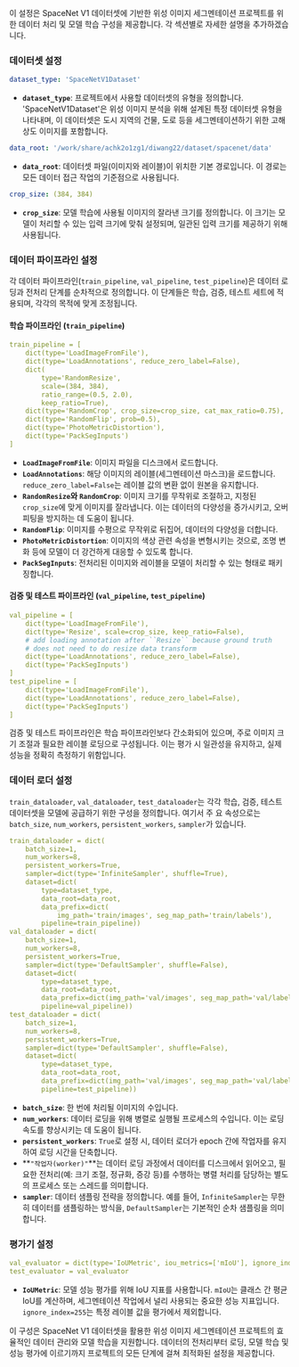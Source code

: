 이 설정은 SpaceNet V1 데이터셋에 기반한 위성 이미지 세그멘테이션 프로젝트를 위한 데이터 처리 및 모델 학습 구성을 제공합니다. 각 섹션별로 자세한 설명을 추가하겠습니다.

### 데이터셋 설정

```yaml
dataset_type: 'SpaceNetV1Dataset'
```
- **`dataset_type`**: 프로젝트에서 사용할 데이터셋의 유형을 정의합니다. 'SpaceNetV1Dataset'은 위성 이미지 분석을 위해 설계된 특정 데이터셋 유형을 나타내며, 이 데이터셋은 도시 지역의 건물, 도로 등을 세그멘테이션하기 위한 고해상도 이미지를 포함합니다.

```yaml
data_root: '/work/share/achk2o1zg1/diwang22/dataset/spacenet/data'
```
- **`data_root`**: 데이터셋 파일(이미지와 레이블)이 위치한 기본 경로입니다. 이 경로는 모든 데이터 접근 작업의 기준점으로 사용됩니다.

```yaml
crop_size: (384, 384)
```
- **`crop_size`**: 모델 학습에 사용될 이미지의 잘라낸 크기를 정의합니다. 이 크기는 모델이 처리할 수 있는 입력 크기에 맞춰 설정되며, 일관된 입력 크기를 제공하기 위해 사용됩니다.

### 데이터 파이프라인 설정

각 데이터 파이프라인(`train_pipeline`, `val_pipeline`, `test_pipeline`)은 데이터 로딩과 전처리 단계를 순차적으로 정의합니다.
이 단계들은 학습, 검증, 테스트 세트에 적용되며, 각각의 목적에 맞게 조정됩니다.

#### 학습 파이프라인 (`train_pipeline`)

```yaml
train_pipeline = [
    dict(type='LoadImageFromFile'),
    dict(type='LoadAnnotations', reduce_zero_label=False),
    dict(
        type='RandomResize',
        scale=(384, 384),
        ratio_range=(0.5, 2.0),
        keep_ratio=True),
    dict(type='RandomCrop', crop_size=crop_size, cat_max_ratio=0.75),
    dict(type='RandomFlip', prob=0.5),
    dict(type='PhotoMetricDistortion'),
    dict(type='PackSegInputs')
]
```

- **`LoadImageFromFile`**: 이미지 파일을 디스크에서 로드합니다.
- **`LoadAnnotations`**: 해당 이미지의 레이블(세그멘테이션 마스크)을 로드합니다. `reduce_zero_label=False`는 레이블 값의 변환 없이 원본을 유지합니다.
- **`RandomResize`와 `RandomCrop`**: 이미지 크기를 무작위로 조절하고, 지정된 `crop_size`에 맞게 이미지를 잘라냅니다. 이는 데이터의 다양성을 증가시키고, 오버피팅을 방지하는 데 도움이 됩니다.
- **`RandomFlip`**: 이미지를 수평으로 무작위로 뒤집어, 데이터의 다양성을 더합니다.
- **`PhotoMetricDistortion`**: 이미지의 색상 관련 속성을 변형시키는 것으로, 조명 변화 등에 모델이 더 강건하게 대응할 수 있도록 합니다.
- **`PackSegInputs`**: 전처리된 이미지와 레이블을 모델이 처리할 수 있는 형태로 패키징합니다.

#### 검증 및 테스트 파이프라인 (`val_pipeline`, `test_pipeline`)

```yaml
val_pipeline = [
    dict(type='LoadImageFromFile'),
    dict(type='Resize', scale=crop_size, keep_ratio=False),
    # add loading annotation after ``Resize`` because ground truth
    # does not need to do resize data transform
    dict(type='LoadAnnotations', reduce_zero_label=False),
    dict(type='PackSegInputs')
]
test_pipeline = [
    dict(type='LoadImageFromFile'),
    dict(type='LoadAnnotations', reduce_zero_label=False),
    dict(type='PackSegInputs')
]
```

검증 및 테스트 파이프라인은 학습 파이프라인보다 간소화되어 있으며, 주로 이미지 크기 조절과 필요한 레이블 로딩으로 구성됩니다. 이는 평가 시 일관성을 유지하고, 실제 성능을 정확히 측정하기 위함입니다.

### 데이터 로더 설정

`train_dataloader`, `val_dataloader`, `test_dataloader`는 각각 학습, 검증, 테스트 데이터셋을 모델에 공급하기 위한 구성을 정의합니다. 여기서 주
요 속성으로는 `batch_size`, `num_workers`, `persistent_workers`, `sampler`가 있습니다.

```yaml
train_dataloader = dict(
    batch_size=1,
    num_workers=8,
    persistent_workers=True,
    sampler=dict(type='InfiniteSampler', shuffle=True),
    dataset=dict(
        type=dataset_type,
        data_root=data_root,
        data_prefix=dict(
            img_path='train/images', seg_map_path='train/labels'),
        pipeline=train_pipeline))
val_dataloader = dict(
    batch_size=1,
    num_workers=8,
    persistent_workers=True,
    sampler=dict(type='DefaultSampler', shuffle=False),
    dataset=dict(
        type=dataset_type,
        data_root=data_root,
        data_prefix=dict(img_path='val/images', seg_map_path='val/labels'),
        pipeline=val_pipeline))
test_dataloader = dict(
    batch_size=1,
    num_workers=8,
    persistent_workers=True,
    sampler=dict(type='DefaultSampler', shuffle=False),
    dataset=dict(
        type=dataset_type,
        data_root=data_root,
        data_prefix=dict(img_path='val/images', seg_map_path='val/labels'),
        pipeline=test_pipeline))
```

- **`batch_size`**: 한 번에 처리될 이미지의 수입니다.
- **`num_workers`**: 데이터 로딩을 위해 병렬로 실행될 프로세스의 수입니다. 이는 로딩 속도를 향상시키는 데 도움이 됩니다.
- **`persistent_workers`**: `True`로 설정 시, 데이터 로더가 epoch 간에 작업자를 유지하여 로딩 시간을 단축합니다.
- **`"작업자(worker)"`**는 데이터 로딩 과정에서 데이터를 디스크에서 읽어오고,
 필요한 전처리(예: 크기 조절, 정규화, 증강 등)를 수행하는 병렬 처리를 담당하는 별도의 프로세스 또는 스레드를 의미합니다.
- **`sampler`**: 데이터 샘플링 전략을 정의합니다. 예를 들어, `InfiniteSampler`는 무한히 데이터를 샘플링하는 방식을, `DefaultSampler`는 기본적인 순차 샘플링을 의미합니다.

### 평가기 설정

```yaml
val_evaluator = dict(type='IoUMetric', iou_metrics=['mIoU'], ignore_index=255)
test_evaluator = val_evaluator
```

- **`IoUMetric`**: 모델 성능 평가를 위해 IoU 지표를 사용합니다. `mIoU`는 클래스 간 평균 IoU를 계산하며, 세그멘테이션 작업에서 널리 사용되는 중요한 성능 지표입니다. `ignore_index=255`는 특정 레이블 값을 평가에서 제외합니다.

이 구성은 SpaceNet V1 데이터셋을 활용한 위성 이미지 세그멘테이션 프로젝트의 효율적인 데이터 관리와 모델 학습을 지원합니다. 데이터의 전처리부터 로딩, 모델 학습 및 성능 평가에 이르기까지 프로젝트의 모든 단계에 걸쳐 최적화된 설정을 제공합니다.
